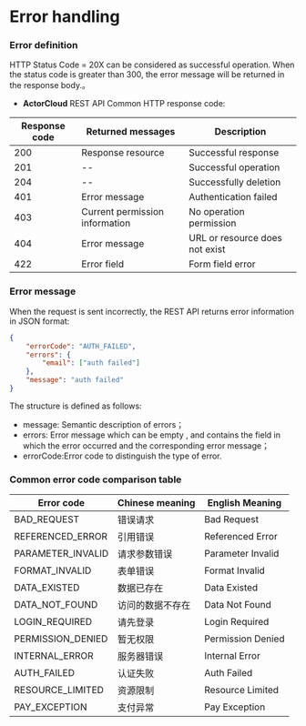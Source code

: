 # Error handling

### Error definition

HTTP Status Code = 20X can be considered as successful operation. When the status code is greater than 300, the error message will be returned in the response body.。

- **ActorCloud** REST API Common HTTP response code:

| Response code | Returned messages | Description |
| ------ | ----------- | ------- |
| 200 | Response resource | Successful response |
| 201 | -- | Successful operation |
| 204 | -- | Successfully deletion |
| 401 | Error message | Authentication failed |
| 403 | Current permission information | No operation permission |
| 404 | Error message | URL or resource does not exist |
| 422 | Error field | Form field error |


### Error message

When the request is sent incorrectly, the REST API returns error information in JSON format:

```json
{
    "errorCode": "AUTH_FAILED",
    "errors": {
    	"email": ["auth failed"]
    },
    "message": "auth failed"
}
```

The structure is defined as follows:

- message: Semantic description of errors；
- errors: Error message which can be empty , and contains the field in which the error occurred and the corresponding error message； 
- errorCode:Error code to distinguish the type of error.



### Common error code comparison table

| Error code | Chinese meaning | English Meaning |
| ------ | ----------- | ------- |
| BAD_REQUEST | 错误请求 | Bad Request |
| REFERENCED_ERROR | 引用错误 | Referenced Error |
| PARAMETER_INVALID | 请求参数错误 | Parameter Invalid |
| FORMAT_INVALID | 表单错误 | Format Invalid |
| DATA_EXISTED | 数据已存在 | Data Existed |
| DATA_NOT_FOUND | 访问的数据不存在 | Data Not Found |
| LOGIN_REQUIRED | 请先登录 | Login Required |
| PERMISSION_DENIED | 暂无权限 | Permission Denied |
| INTERNAL_ERROR | 服务器错误 | Internal Error |
| AUTH_FAILED | 认证失败 | Auth Failed |
| RESOURCE_LIMITED | 资源限制 | Resource Limited |
| PAY_EXCEPTION | 支付异常 | Pay Exception |
